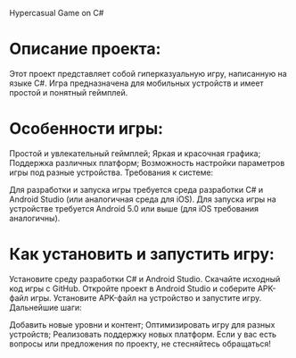 Hypercasual Game on C#

# Описание проекта:

Этот проект представляет собой гиперказуальную игру, написанную на языке C#. Игра предназначена для мобильных устройств и имеет простой и понятный геймплей.

# Особенности игры:

Простой и увлекательный геймплей;
Яркая и красочная графика;
Поддержка различных платформ;
Возможность настройки параметров игры под разные устройства.
Требования к системе:

Для разработки и запуска игры требуется среда разработки C# и Android Studio (или аналогичная среда для iOS).
Для запуска игры на устройстве требуется Android 5.0 или выше (для iOS требования аналогичны).

# Как установить и запустить игру:

Установите среду разработки C# и Android Studio.
Скачайте исходный код игры с GitHub.
Откройте проект в Android Studio и соберите APK-файл игры.
Установите APK-файл на устройство и запустите игру.
Дальнейшие шаги:

Добавить новые уровни и контент;
Оптимизировать игру для разных устройств;
Реализовать поддержку новых платформ.
Если у вас есть вопросы или предложения по проекту, не стесняйтесь обращаться!
